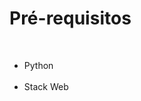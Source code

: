 # Pré-requisitos
<br>

- Python <!-- .element: class="fragment" data-fragment-index="1" -->
<br><br>
- Stack Web <!-- .element: class="fragment" data-fragment-index="2" -->
